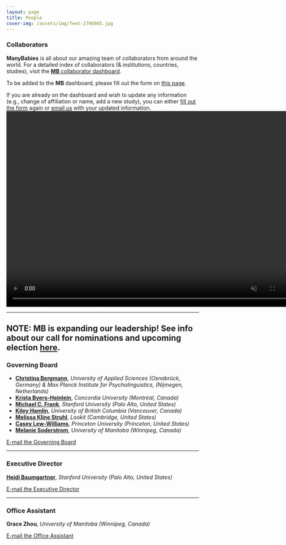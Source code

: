 ```yaml
---
layout: page
title: People
cover-img: /assets/img/feet-2796905.jpg
---
```


<!---
To do:
- update funding information? MB2 Grant?
--->

### Collaborators   
**ManyBabies** is all about our amazing team of collaborators from around the world. For a detailed index of collaborators (& institutions, countries, studies), visit the [**MB** collaborator dashboard](https://manybabies.shinyapps.io/shiny_mb_map/). 

To be added to the **MB** dashboard, please fill out the form on [this page]({{site.baseurl}}/map/).

If you are already on the dashboard and wish to update any information (e.g., change of affiliation or name, add a new study), you can either [fill out the form]({{site.baseurl}}/map/) again or [email us](mailto:manybabiesconsortium@gmail.com) with your updated information.
<a href="{{site.baseurl}}{% link map.md %}" class="image">
    <video muted autoplay="autoplay" loop="loop" width="768" height="512">
      <source src="/assets/img/dashboard_overview.mp4" type="video/mp4">  
    </video>
</a>

***
## NOTE: MB is expanding our leadership! See info about our call for nominations and upcoming election [here]({{site.baseurl}}/2022-04-19-mbCallForNoms/).



### Governing Board

* [**Christina Bergmann**](https://www.mpi.nl/people/bergmann-christina), *University of Applied Sciences (Osnabrück, Germany) & Max Planck Institute for Psycholinguistics, (Nijmegen, Netherlands)*
* [**Krista Byers-Heinlein**](https://www.concordia.ca/artsci/psychology/faculty.html?fpid=krista-byers-heinlein), *Concordia University (Montréal, Canada)*
* [**Michael C. Frank**](https://web.stanford.edu/~mcfrank/), *Stanford University (Palo Alto, United States)*
* [**Kiley Hamlin**](https://psych.ubc.ca/profile/kiley-hamlin/), *University of British Columbia (Vancouver, Canada)*
* [**Melissa Kline Struhl**](http://www.melissaklinestruhl.com), *Lookit (Cambridge, United States)*
* [**Casey Lew-Williams**](https://psych.princeton.edu/person/casey-lew-williams), *Princeton University (Princeton, United States)*
* [**Melanie Soderstrom**](https://home.cc.umanitoba.ca/~soderstr/), *University of Manitoba (Winnipeg, Canada)*

[E-mail the Governing Board](mailto:manybabies-gb@mailman.stanford.edu)

***

### Executive Director   

[**Heidi Baumgartner**](https://www-csli.stanford.edu/people/baumgartner-heidi), *Stanford University (Palo Alto, United States)*

[E-mail the Executive Director](mailto:manybabies.director@gmail.com)

***

### Office Assistant   
**Grace Zhou**, *University of Manitoba (Winnipeg, Canada)* 

[E-mail the Office Assistant](mailto:grace.zhou@umanitoba.ca)




